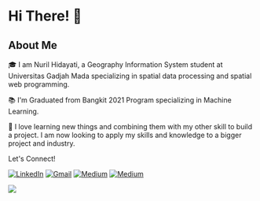 <!-- Greeting -->
# Hi There! 👋

##  About Me
🎓 I am Nuril Hidayati, a Geography Information System student at Universitas Gadjah Mada specializing in spatial data processing and spatial web programming.

📚 I'm Graduated from Bangkit 2021 Program specializing in Machine Learning.

💪 I love learning new things and combining them with my other skill to build a project. I am now looking to apply my skills and knowledge to a bigger project and industry.


Let's Connect!
<p>
  <a href="https://www.linkedin.com/in/nuril-hidayati/" target="_blank"><img alt="LinkedIn" src="https://img.shields.io/badge/linkedin-%230077B5.svg?&style=for-the-badge&logo=linkedin&logoColor=white" /></a>
  <a href="mailto:nurilhidayati@mail.ugm.ac.id" target="_blank"><img alt="Gmail" src="https://img.shields.io/badge/gmail-D14836?&style=for-the-badge&logo=gmail&logoColor=white"/></a>
  <a href="https://nurilhidayati.vercel.app/" target="_blank"><img alt="Medium" src="https://img.shields.io/badge/personal%20website-FFFFFF?&style=for-the-badge" /></a>
  <a href="https://www.hackerrank.com/nurilhidayati" target="_blank"><img alt="Medium" src="https://img.shields.io/badge/hacker%20rank-76b5c5?&style=for-the-badge" /></a>
</p>

![](https://visitor-badge.laobi.icu/badge?page_id=nurilhidayati.nurilhidayati)
